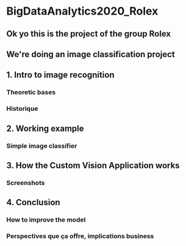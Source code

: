 # BigDataAnalytics2020_Rolex

## Ok yo this is the project of the group Rolex

## We're doing an image classification project

## 1. Intro to image recognition
### Theoretic bases
### Historique

## 2. Working example
### Simple image classifier

## 3. How the Custom Vision Application works
### Screenshots

## 4. Conclusion
### How to improve the model
### Perspectives que ça offre, implications business
